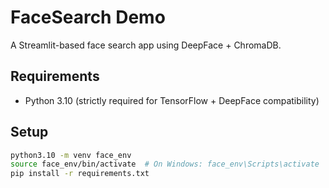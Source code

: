 # FaceSearch Demo

A Streamlit-based face search app using DeepFace + ChromaDB.

## Requirements
- Python 3.10 (strictly required for TensorFlow + DeepFace compatibility)

## Setup
```bash
python3.10 -m venv face_env
source face_env/bin/activate  # On Windows: face_env\Scripts\activate
pip install -r requirements.txt
